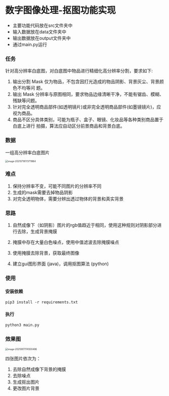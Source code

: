 # 数字图像处理-抠图功能实现

- 主要功能代码放在src文件夹中
- 输入数据放在data文件夹中
- 输出数据放在output文件夹中
- 通过main.py运行



### 任务

针对高分辨率白底图，对白底图中物品进行精细化高分辨率分割，要求如下:

1. 输出分割 Mask 仅为物品，不包含因打光造成的物品阴影、背景灰尘、背景颜色不均等问 题。
2. 输出 Mask 分辨率与原图相同，要求物品边缘清晰干净，不能有锯齿、模糊、残缺等问题。
3. 针对完全透明商品部件(如透明镜片)或非完全透明商品部件(如墨镜镜片)，应视为商品。 
4. 商品不区分具体类别，可能为瓶子、盒子、眼镜、化妆品等各种类别商品置于白底上进行 拍摄，算法应自动区分前景商品和背景白底。



### 数据

一组高分辨率白底图片

<img src="http://xiangkun-img.oss-cn-shenzhen.aliyuncs.com/20210718173711.png" alt="image-20210718173711864" style="zoom:50%;" />



### 难点

1. 保持分辨率不变，可能不同图片的分辨率不同
2. 生成的mask需要去掉物品阴影
3. 对完全透明物体，需要分辨出透过物体的背景和真实背景



### 思路

1. 自然成像下（如阴影）图片的rgb值趋近于相同，使用这种规则对阴影部分进行去除，生成背景掩膜

2. 掩膜中存在大量白色噪点，使用中值滤波去除掩膜噪点
3. 使用掩膜去除背景，获取最终图像
4. 建立gui图形界面 (java)，调用抠图算法 (python)



### 使用

#### 安装依赖

```
pip3 install -r requirements.txt
```

#### 执行

```python
python3 main.py
```



### 效果图

<img src="http://xiangkun-img.oss-cn-shenzhen.aliyuncs.com/20210817174500.png" alt="image-20210817174500486" style="zoom:50%;" />

四张图片依次为：

1. 去除自然成像下背景的掩膜
2. 去除噪点
3. 生成抠出图片
4. 更改图片背景

